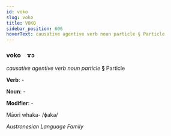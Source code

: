 ```yaml
---
id: voko
slug: voko
title: VOKO
sidebar_position: 606
hoverText: causative agentive verb noun particle § Particle
---
```


### voko&emsp;<span kind="abugida">ɤɔ</span>

*causative agentive verb noun particle* **§** Particle

**Verb**: -

**Noun**: -

**Modifier**: -

Māori whaka- /ɸaka/

*Austronesian Language Family*